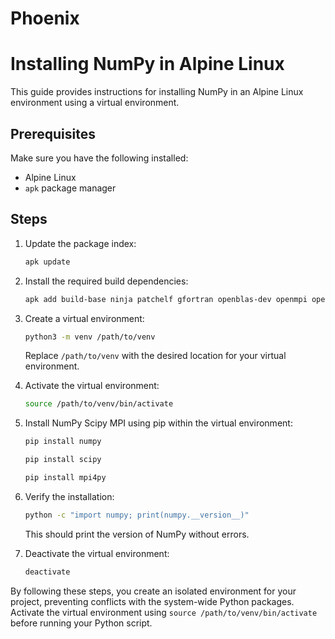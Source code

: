 # Phoenix

# Installing NumPy in Alpine Linux

This guide provides instructions for installing NumPy in an Alpine Linux environment using a virtual environment.

## Prerequisites

Make sure you have the following installed:
- Alpine Linux
- `apk` package manager

## Steps

1. Update the package index:

    ```bash
    apk update
    ```

2. Install the required build dependencies:

    ```bash
    apk add build-base ninja patchelf gfortran openblas-dev openmpi openmpi-dev

    ```

3. Create a virtual environment:

    ```bash
    python3 -m venv /path/to/venv
    ```

    Replace `/path/to/venv` with the desired location for your virtual environment.

4. Activate the virtual environment:

    ```bash
    source /path/to/venv/bin/activate

    ```

5. Install NumPy Scipy MPI using pip within the virtual environment:

    ```bash
    pip install numpy
    ```

    ```bash
    pip install scipy
    ```

     ```bash
    pip install mpi4py
    ```

6. Verify the installation:

    ```bash
    python -c "import numpy; print(numpy.__version__)"
    ```

    This should print the version of NumPy without errors.

7. Deactivate the virtual environment:

    ```bash
    deactivate
    ```

By following these steps, you create an isolated environment for your project, preventing conflicts with the system-wide Python packages. Activate the virtual environment using `source /path/to/venv/bin/activate` before running your Python script.



